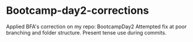 # Bootcamp-day2-corrections
Applied BFA's correction on my repo: BootcampDay2
Attempted fix at poor branching and folder structure.
Present tense use during commits.
